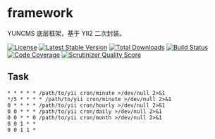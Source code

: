 # framework

YUNCMS 底层框架，基于 YII2 二次封装。

[![License](https://poser.pugx.org/yuncms/framework/license.svg)](https://packagist.org/packages/yuncms/framework)
[![Latest Stable Version](https://poser.pugx.org/yuncms/framework/v/stable.png)](https://packagist.org/packages/yuncms/framework)
[![Total Downloads](https://poser.pugx.org/yuncms/framework/downloads.png)](https://packagist.org/packages/yuncms/framework)
[![Build Status](https://img.shields.io/travis/yuncms/framework.svg)](http://travis-ci.org/yuncms/framework)
[![Code Coverage](https://scrutinizer-ci.com/g/yuncms/framework/badges/coverage.png?s=31d80f1036099e9d6a3e4d7738f6b000b3c3d10e)](https://scrutinizer-ci.com/g/yuncms/framework/)
[![Scrutinizer Quality Score](https://scrutinizer-ci.com/g/yuncms/framework/badges/quality-score.png?s=b1074a1ff6d0b214d54fa5ab7abbb90fc092471d)](https://scrutinizer-ci.com/g/yuncms/framework/)


## Task

```shell
* * * * * /path/to/yii cron/minute >/dev/null 2>&1
*/5 * * * * /path/to/yii cron/minute >/dev/null 2>&1
0 * * * * /path/to/yii cron/hourly >/dev/null 2>&1
0 0 * * * /path/to/yii cron/daily >/dev/null 2>&1
0 0 * * 0 /path/to/yii cron/month >/dev/null 2>&1
0 0 1 * *
0 0 1 1 *

```